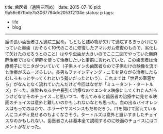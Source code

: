 title: 歯医者（通院三回め）
date: 2015-07-10
pid: 9a56e67fbde7b3067764dc205312134e
status: p
tags:
- life
- blog
---

話の長い歯医者さん通院三回め。もともと詰め物が欠けて通院するきっかけになっていた奥歯（おそらく10代のころに修復したアマルガム修復のもので、劣化して欠けたのだろうとのこと）はやや虫歯が大きいのでここ二回でやっていた無麻酔治療ではなく麻酔を使って治療したいと事前に言われていた。この歯医者は治療椅子にモニタがついていて（子供メインの歯医者なので子供むけの映像を流すと治療がスムーズらしい。長男もファインディング・ニモを見ながら治療したらむしろもっとやってくれという勢いだったという）、これまでは「世界の車窓から」がなんとなく流れていたんだけど今回はなぜか「ミュータント・タートルズ」だった。麻酔もあるやや長引く治療なのでエンタメ映像にしてくれたんだろうけどなぜそのチョイス…と思いつつ、考えてみると歯医者の治療中に見せる映画のチョイスは意外と難しいのかもしれないなとも思った。血の出るバイオレンスはもってのほかで、ホラーやサスペンスもだめだろう。口を開けて耐えている人にコメディ見せるのもよくなさそう。タートルズは意外と狙いすましたチョイスなのかもしれない。歯医者さんは基本全て説明するのに映画のチョイスにはコメントがなかった。
